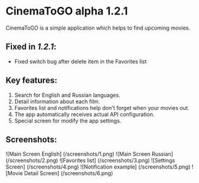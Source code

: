# CinemaToGO alpha 1.2.1

CinemaToGO is a simple application which helps to find upcoming movies.

## Fixed in *1.2.1*:
- Fixed switch bug after delete item in the Favorites list 

## Key features:
1. Search for English and Russian languages.
2. Detail information about each film.
3. Favorites list and notifications help don't forget when your movies out.
4. The app automatically receives actual API configuration.
5. Special screen for modify the app settings.

## Screenshots:
![Main Screen English] (/screenshots/1.png)
![Main Screen Russian] (/screenshots/2.png)
![Favorites list] (/screenshots/3.png)
![Settings Screen] (/screenshots/4.png)
![Notification example] (/screenshots/5.png)
![Movie Detail Screen] (/screenshots/6.png)
